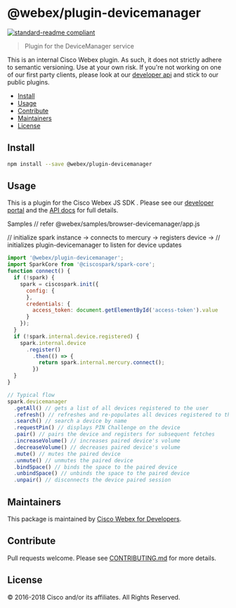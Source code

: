 # @webex/plugin-devicemanager

[![standard-readme compliant](https://img.shields.io/badge/readme%20style-standard-brightgreen.svg?style=flat-square)](https://github.com/RichardLitt/standard-readme)

> Plugin for the DeviceManager service

This is an internal Cisco Webex plugin. As such, it does not strictly adhere to semantic versioning. Use at your own risk. If you're not working on one of our first party clients, please look at our [developer api](https://developer.webex.com/getting-started.html) and stick to our public plugins.

- [Install](#install)
- [Usage](#usage)
- [Contribute](#contribute)
- [Maintainers](#maintainers)
- [License](#license)

## Install

```bash
npm install --save @webex/plugin-devicemanager
```

## Usage

This is a plugin for the Cisco Webex JS SDK . Please see our [developer portal](https://developer.webex.com/sdks-and-widgets.html) and the [API docs](https://webex.github.io/spark-js-sdk/api/) for full details.

Samples
// refer @webex/samples/browser-devicemanager/app.js

// initialize spark instance -> connects to mercury -> registers device ->
// initializes plugin-devicemanager to listen for device updates

``` javascript
import '@webex/plugin-devicemanager';
import SparkCore from '@ciscospark/spark-core';
function connect() {
  if (!spark) {
    spark = ciscospark.init({
      config: {
      },
      credentials: {
        access_token: document.getElementById('access-token').value
      }
    });
  }
  if (!spark.internal.device.registered) {
    spark.internal.device
      .register()
        .then(() => {
          return spark.internal.mercury.connect();
        })
  }
}

// Typical flow
spark.devicemanager
  .getAll() // gets a list of all devices registered to the user
  .refresh() // refreshes and re-populates all devices registered to the user
  .search() // search a device by name
  .requestPin() // displays PIN Challenge on the device
  .pair() // pairs the device and registers for subsequent fetches
  .increaseVolume() // increases paired device's volume
  .decreaseVolume() // decreases paired device's volume
  .mute() // mutes the paired device
  .unmute() // unmutes the paired device
  .bindSpace() // binds the space to the paired device
  .unbindSpace() // unbinds the space to the paired device
  .unpair() // disconnects the device paired session
```

## Maintainers

This package is maintained by [Cisco Webex for Developers](https://developer.webex.com/).

## Contribute

Pull requests welcome. Please see [CONTRIBUTING.md](https://github.com/webex/spark-js-sdk/blob/master/CONTRIBUTING.md) for more details.

## License

© 2016-2018 Cisco and/or its affiliates. All Rights Reserved.
